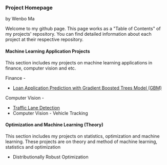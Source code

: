 ### Project Homepage

by Wenbo Ma

Welcome to my github page. This page works as a "Table of Contents" of my projects' repository. You can find detailed information about each project at their respective repository.

#### Machine Learning Application Projects

This section includes my projects on machine learning applications in finance, computer vision and etc.

Finance - 
  * [Loan Application Prediction with Gradient Boosted Trees Model (GBM)](https://github.com/wenbo5565/AppliedProject_GrantingLoan)

Computer Vision - 
  * [Traffic Lane Detection](https://github.com/wenbo5565/AppliedProject_AdvancedLaneFinding)
  * Computer Vision - Vehicle Tracking
 
#### Optimization and Machine Learning (Theory)

This section includes my projects on statistics, optimization and machine learning. These projects are on theory and method of machine learning, statistics and optimization

  * Distributionally Robust Optimization

